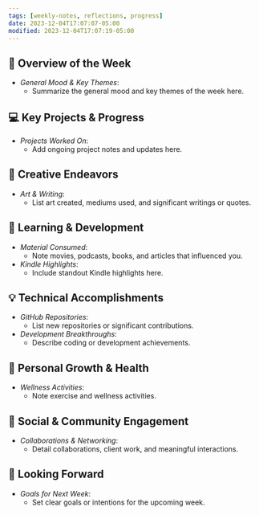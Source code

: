 ```yaml
---
tags: [weekly-notes, reflections, progress]
date: 2023-12-04T17:07:07-05:00
modified: 2023-12-04T17:07:19-05:00
---
```


## 🌟 Overview of the Week
- *General Mood & Key Themes*:
  - Summarize the general mood and key themes of the week here.

## 💻 Key Projects & Progress
- *Projects Worked On*:
  - Add ongoing project notes and updates here.

## 🎨 Creative Endeavors
- *Art & Writing*:
  - List art created, mediums used, and significant writings or quotes.

## 📘 Learning & Development
- *Material Consumed*:
  - Note movies, podcasts, books, and articles that influenced you.
- *Kindle Highlights*:
  - Include standout Kindle highlights here.

## 💡 Technical Accomplishments
- *GitHub Repositories*:
  - List new repositories or significant contributions.
- *Development Breakthroughs*:
  - Describe coding or development achievements.

## 🌱 Personal Growth & Health
- *Wellness Activities*:
  - Note exercise and wellness activities.

## 🤝 Social & Community Engagement
- *Collaborations & Networking*:
  - Detail collaborations, client work, and meaningful interactions.

## 🚀 Looking Forward
- *Goals for Next Week*:
  - Set clear goals or intentions for the upcoming week.
